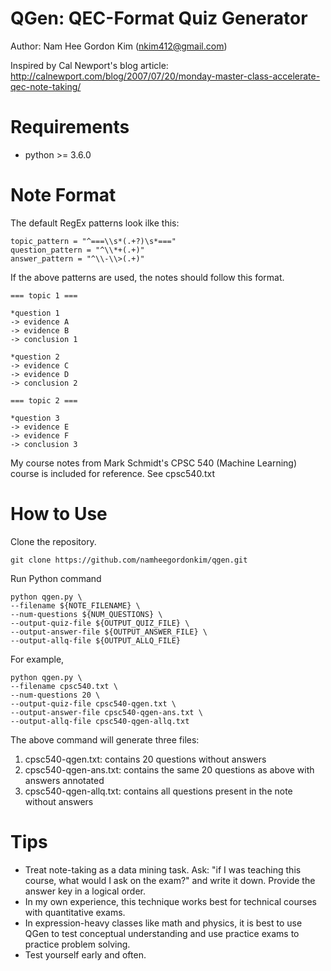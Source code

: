 # QGen: QEC-Format Quiz Generator

Author: Nam Hee Gordon Kim (nkim412@gmail.com)

Inspired by Cal Newport's blog article: http://calnewport.com/blog/2007/07/20/monday-master-class-accelerate-qec-note-taking/

# Requirements

* python >= 3.6.0

# Note Format

The default RegEx patterns look ilke this:

```buildoutcfg
topic_pattern = "^===\\s*(.+?)\s*==="
question_pattern = "^\\*+(.+)"
answer_pattern = "^\\-\\>(.+)"
```

If the above patterns are used, the notes should follow this format.

```buildoutcfg
=== topic 1 ===

*question 1
-> evidence A
-> evidence B
-> conclusion 1

*question 2
-> evidence C
-> evidence D
-> conclusion 2

=== topic 2 ===

*question 3
-> evidence E
-> evidence F
-> conclusion 3

```

My course notes from Mark Schmidt's CPSC 540 (Machine Learning) course is included for reference. See cpsc540.txt

# How to Use

Clone the repository.

```buildoutcfg
git clone https://github.com/namheegordonkim/qgen.git
```

Run Python command

```buildoutcfg
python qgen.py \
--filename ${NOTE_FILENAME} \
--num-questions ${NUM_QUESTIONS} \
--output-quiz-file ${OUTPUT_QUIZ_FILE} \
--output-answer-file ${OUTPUT_ANSWER_FILE} \
--output-allq-file ${OUTPUT_ALLQ_FILE}
```

For example,

```buildoutcfg
python qgen.py \
--filename cpsc540.txt \
--num-questions 20 \
--output-quiz-file cpsc540-qgen.txt \
--output-answer-file cpsc540-qgen-ans.txt \
--output-allq-file cpsc540-qgen-allq.txt
```

The above command will generate three files:
1. cpsc540-qgen.txt: contains 20 questions without answers
2. cpsc540-qgen-ans.txt: contains the same 20 questions as above with answers annotated
3. cpsc540-qgen-allq.txt: contains all questions present in the note without answers

# Tips

* Treat note-taking as a data mining task. Ask: "if I was teaching this course, what would I ask on the exam?" and write it down. Provide the answer key in a logical order.
* In my own experience, this technique works best for technical courses with quantitative exams.
* In expression-heavy classes like math and physics, it is best to use QGen to test conceptual understanding and use practice exams to practice problem solving.
* Test yourself early and often.
